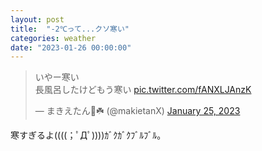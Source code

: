 ```yaml
---
layout: post
title:  "-2℃って...クソ寒い"
categories: weather
date: "2023-01-26 00:00:00"
---
```


<blockquote class="twitter-tweet tw-align-center"><p lang="ja" dir="ltr">いやー寒い<br>長風呂したけどもう寒い <a href="https://t.co/fANXLJAnzK">pic.twitter.com/fANXLJAnzK</a></p>&mdash; まきえたん🥦☘️ (@makietanX) <a href="https://twitter.com/makietanX/status/1618270301732888582?ref_src=twsrc%5Etfw">January 25, 2023</a></blockquote> <script async src="https://platform.twitter.com/widgets.js" charset="utf-8"></script>

寒すぎるよ((((；ﾟДﾟ))))ｶﾞｸｶﾞｸﾌﾞﾙﾌﾞﾙ。
